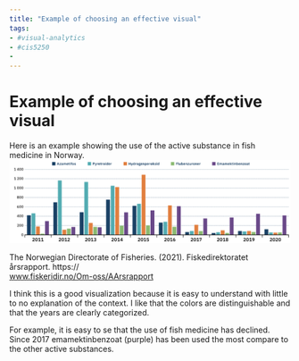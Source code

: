 ```yaml
---
title: "Example of choosing an effective visual"
tags:
- #visual-analytics 
- #cis5250 
- 
---
```

# Example of choosing an effective visual
Here is an example showing the use of the active substance in fish medicine in Norway. 
![](attachments/Pasted%20image%2020220913193730.png)

The Norwegian Directorate of Fisheries. (2021). Fiskedirektoratet årsrapport. https://  
    www.fiskeridir.no/Om-oss/AArsrapport

I think this is a good visualization because it is easy to understand with little to no explanation of the context. I like that the colors are distinguishable and that the years are clearly categorized.

For example, it is easy to se that the use of fish medicine has declined. Since 2017 emamektinbenzoat (purple) has been used the most compare to the other active substances.